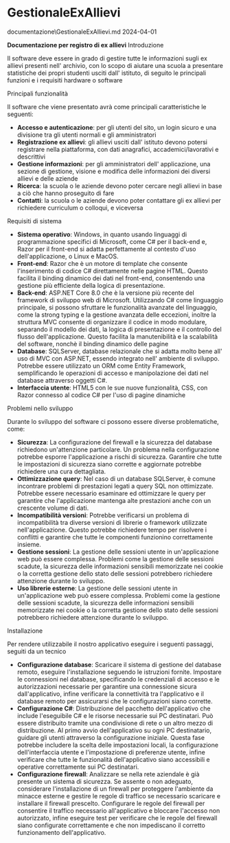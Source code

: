 # GestionaleExAllievi
documentazione\GestionaleExAllievi.md 2024-04-01

**Documentazione per registro di ex allievi** Introduzione

Il software deve essere in grado di gestire tutte le informazioni sugli ex allievi presenti nell' archivio, con lo scopo di aiutare una scuola a presentare statistiche dei propri studenti usciti dall' istituto, di seguito le principali funzioni e i requisiti hardware o software

Principali funzionalità

Il software che viene presentato avrà come principali caratteristiche le seguenti:

- **Accesso e autenticazione**: per gli utenti del sito, un login sicuro e una divisione tra gli utenti normali e gli amministratori
- **Registrazione ex allievi**: gli allievi usciti dall' istituto devono potersi registrare nella piattaforma, con dati anagrafici, accademici/lavorativi e descrittivi
- **Gestione informazioni**: per gli amministratori dell' applicazione, una sezione di gestione, visione e modifica delle informazioni dei diversi allievi e delle aziende
- **Ricerca**: la scuola o le aziende devono poter cercare negli allievi in base a ciò che hanno proseguito di fare
- **Contatti**: la scuola o le aziende devono poter contattare gli ex allievi per richiedere curriculum o colloqui, e viceversa

Requisiti di sistema

- **Sistema operativo**: Windows, in quanto usando linguaggi di programmazione specifici di Microsoft, come C# per il back-end e, Razor per il front-end si adatta perfettamente al contesto d'uso dell'applicazione, o Linux e MacOS.
- **Front-end**: Razor che è un motore di template che consente l'inserimento di codice C# direttamente nelle pagine HTML. Questo facilita il binding dinamico dei dati nel front-end, consentendo una gestione più efficiente della logica di presentazione.
- **Back-end**: ASP.NET Core 8.0 che è la versione più recente del framework di sviluppo web di Microsoft. Utilizzando C# come linguaggio principale, si possono sfruttare le funzionalità avanzate del linguaggio, come la strong typing e la gestione avanzata delle eccezioni, inoltre la struttura MVC consente di organizzare il codice in modo modulare, separando il modello dei dati, la logica di presentazione e il controllo del flusso dell'applicazione. Questo facilita la manutenibilità e la scalabilità del software, nonchè il binding dinamico delle pagine
- **Database**: SQLServer, database relazionale che si adatta molto bene all' uso di MVC con ASP.NET, essendo integrato nell' ambiente di sviluppo. Potrebbe essere utilizzato un ORM come Entity Framework, semplificando le operazioni di accesso e manipolazione dei dati nel database attraverso oggetti C#.
- **Interfaccia utente**: HTML5 con le sue nuove funzionalità, CSS, con Razor connesso al codice C# per l'uso di pagine dinamiche

Problemi nello sviluppo

Durante lo sviluppo del software ci possono essere diverse problematiche, come:

- **Sicurezza**: La configurazione del firewall e la sicurezza del database richiedono un'attenzione particolare. Un problema nella configurazione potrebbe esporre l'applicazione a rischi di sicurezza. Garantire che tutte le impostazioni di sicurezza siano corrette e aggiornate potrebbe richiedere una cura dettagliata.
- **Ottimizzazione query**: Nel caso di un database SQLServer, è comune incontrare problemi di prestazioni legati a query SQL non ottimizzate. Potrebbe essere necessario esaminare ed ottimizzare le query per garantire che l'applicazione mantenga alte prestazioni anche con un crescente volume di dati.
- **Incompatibilità versioni**: Potrebbe verificarsi un problema di incompatibilità tra diverse versioni di librerie o framework utilizzate nell'applicazione. Questo potrebbe richiedere tempo per risolvere i conflitti e garantire che tutte le componenti funzionino correttamente insieme.
- **Gestione sessioni**: La gestione delle sessioni utente in un'applicazione web può essere complessa. Problemi come la gestione delle sessioni scadute, la sicurezza delle informazioni sensibili memorizzate nei cookie o la corretta gestione dello stato delle sessioni potrebbero richiedere attenzione durante lo sviluppo.
- **Uso librerie esterne**: La gestione delle sessioni utente in un'applicazione web può essere complessa. Problemi come la gestione delle sessioni scadute, la sicurezza delle informazioni sensibili memorizzate nei cookie o la corretta gestione dello stato delle sessioni potrebbero richiedere attenzione durante lo sviluppo.

Installazione

Per rendere utilizzabile il nostro applicativo eseguire i seguenti passaggi, seguiti da un tecnico

- **Configurazione database**: Scaricare il sistema di gestione del database remoto, eseguire l'installazione seguendo le istruzioni fornite. Impostare le connessioni nel database, specificando le credenziali di accesso e le autorizzazioni necessarie per garantire una connessione sicura dall'applicativo, infine verificare la connettività tra l'applicativo e il database remoto per assicurarsi che le configurazioni siano corrette.
- **Configurazione C#**: Distribuzione del pacchetto dell'applicativo che include l'eseguibile C# e le risorse necessarie sui PC destinatari. Può essere distribuito tramite una condivisione di rete o un altro mezzo di distribuzione. Al primo avvio dell'applicativo su ogni PC destinatario, guidare gli utenti attraverso la configurazione iniziale. Questa fase potrebbe includere la scelta delle impostazioni locali, la configurazione dell'interfaccia utente e l'impostazione di preferenze utente, infine verificare che tutte le funzionalità dell'applicativo siano accessibili e operative correttamente sui PC destinatari.
- **Configurazione firewall**: Analizzare se nella rete aziendale è già presente un sistema di sicurezza. Se assente o non adeguato, considerare l'installazione di un firewall per proteggere l'ambiente da minacce esterne e gestire le regole di traffico se necessario scaricare e installare il firewall prescelto. Configurare le regole del firewall per consentire il traffico necessario all'applicativo e bloccare l'accesso non autorizzato, infine eseguire test per verificare che le regole del firewall siano configurate correttamente e che non impediscano il corretto funzionamento dell'applicativo.
